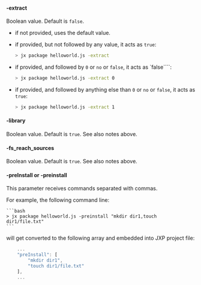 #### -extract

Boolean value. Default is `false`.

- if not provided, uses the default value.
- if provided, but not followed by any value, it acts as `true`:

    ```bash
    > jx package helloworld.js -extract
    ```

- if provided, and followed by `0` or `no` or `false`, it acts as `false````:

    ```bash
    > jx package helloworld.js -extract 0
    ```

- if provided, and followed by anything else than `0` or `no` or `false`, it acts as `true`:

    ```bash
    > jx package helloworld.js -extract 1
    ```

#### -library

Boolean value. Default is `true`. See also notes above.

#### -fs_reach_sources

Boolean value. Default is `true`. See also notes above.

#### -preInstall or -preinstall

This parameter receives commands separated with commas.

For example, the following command line:

    ```bash
    > jx package helloworld.js -preinstall "mkdir dir1,touch dir1/file.txt"
    ```

will get converted to the following array and embedded into JXP project file:

```js
    ...
	"preInstall": [
		"mkdir dir1",
		"touch dir1/file.txt"
	],
	...
```
